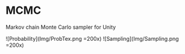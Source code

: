 MCMC
====
Markov chain Monte Carlo sampler for Unity

![Probability](Img/ProbTex.png =200x)
![Sampling](Img/Sampling.png =200x)
